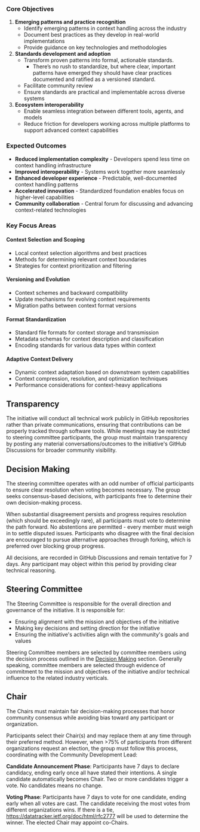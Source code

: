 ### **Core Objectives**

1. **Emerging patterns and practice recognition**
    - Identify emerging patterns in context handling across the industry
    - Document best practices as they develop in real-world implementations
    - Provide guidance on key technologies and methodologies
2. **Standards development and adoption**
    - Transform proven patterns into formal, actionable standards.
        - There’s no rush to standardize, but where clear, important patterns have emerged they should have clear practices documented and ratified as a versioned standard.
    - Facilitate community review
    - Ensure standards are practical and implementable across diverse systems
3. **Ecosystem interoperability**
    - Enable seamless integration between different tools, agents, and models
    - Reduce friction for developers working across multiple platforms to support advanced context capabilities

### **Expected Outcomes**

- **Reduced implementation complexity** - Developers spend less time on context handling infrastructure
- **Improved interoperability** - Systems work together more seamlessly
- **Enhanced developer experience** - Predictable, well-documented context handling patterns
- **Accelerated innovation** - Standardized foundation enables focus on higher-level capabilities
- **Community collaboration** - Central forum for discussing and advancing context-related technologies

### **Key Focus Areas**

#### **Context Selection and Scoping**

- Local context selection algorithms and best practices
- Methods for determining relevant context boundaries
- Strategies for context prioritization and filtering

#### **Versioning and Evolution**

- Context schemes and backward compatibility
- Update mechanisms for evolving context requirements
- Migration paths between context format versions

#### **Format Standardization**

- Standard file formats for context storage and transmission
- Metadata schemas for context description and classification
- Encoding standards for various data types within context

#### **Adaptive Context Delivery**

- Dynamic context adaptation based on downstream system capabilities
- Context compression, resolution, and optimization techniques
- Performance considerations for context-heavy applications


## **Transparency**

The initiative will conduct all technical work publicly in GitHub repositories rather than private communications, ensuring that contributions can be properly tracked through software tools. While meetings may be restricted to steering committee participants, the group must maintain transparency by posting any material conversations/outcomes to the initiative's GitHub Discussions for broader community visibility.


## Decision Making

The steering committee operates with an odd number of official participants to ensure clear resolution when voting becomes necessary. The group seeks consensus-based decisions, with participants free to determine their own decision-making process.

When substantial disagreement persists and progress requires resolution (which should be exceedingly rare), all participants must vote to determine the path forward. No abstentions are permitted - every member must weigh in to settle disputed issues. Participants who disagree with the final decision are encouraged to pursue alternative approaches through forking, which is preferred over blocking group progress.

All decisions, are recorded in GitHub Discussions and remain tentative for 7 days. Any participant may object within this period by providing clear technical reasoning.

## Steering Committee

The Steering Committee is responsible for the overall direction and governance of the initiative. It is responsible for:

- Ensuring alignment with the mission and objectives of the initiative
- Making key decisions and setting direction for the initiative
- Ensuring the initiative's activities align with the community's goals and values

Steering Committee members are selected by committee members using the decision process outlined in the [Decision Making](#decision-making) section. Generally speaking, committee members are selected through evidence of commitment to the mission and objectives of the initiative and/or technical influence to the related industry verticals.


## Chair

The Chairs must maintain fair decision-making processes that honor community consensus while avoiding bias toward any participant or organization.

Participants select their Chair(s) and may replace them at any time through their preferred method. However, when >75% of participants from different organizations request an election, the group must follow this process, coordinating with the Community Development Lead:

**Candidate Announcement Phase**: Participants have 7 days to declare candidacy, ending early once all have stated their intentions. A single candidate automatically becomes Chair. Two or more candidates trigger a vote. No candidates means no change.

**Voting Phase**: Participants have 7 days to vote for one candidate, ending early when all votes are cast. The candidate receiving the most votes from different organizations wins. If there is a tie, https://datatracker.ietf.org/doc/html/rfc2777 will be used to determine the winner. The elected Chair may appoint co-Chairs.
